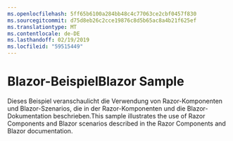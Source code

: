 ```yaml
---
ms.openlocfilehash: 5ff65b6100a284bb48c4c77063ce2cbf0457f830
ms.sourcegitcommit: d75d8eb26c2cce19876c8d5b65ac8a4b21f625ef
ms.translationtype: MT
ms.contentlocale: de-DE
ms.lasthandoff: 02/19/2019
ms.locfileid: "59515449"
---
```

# <a name="blazor-sample"></a><span data-ttu-id="0faa7-101">Blazor-Beispiel</span><span class="sxs-lookup"><span data-stu-id="0faa7-101">Blazor Sample</span></span>

<span data-ttu-id="0faa7-102">Dieses Beispiel veranschaulicht die Verwendung von Razor-Komponenten und Blazor-Szenarios, die in der Razor-Komponenten und die Blazor-Dokumentation beschrieben.</span><span class="sxs-lookup"><span data-stu-id="0faa7-102">This sample illustrates the use of Razor Components and Blazor scenarios described in the Razor Components and Blazor documentation.</span></span>

